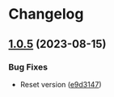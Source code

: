 # Changelog

## [1.0.5](https://github.com/zerocity/zerohaven/compare/v1.0.4...v1.0.5) (2023-08-15)


### Bug Fixes

* Reset version ([e9d3147](https://github.com/zerocity/zerohaven/commit/e9d31473b80f5892fd1d78a45d11277a25617931))
